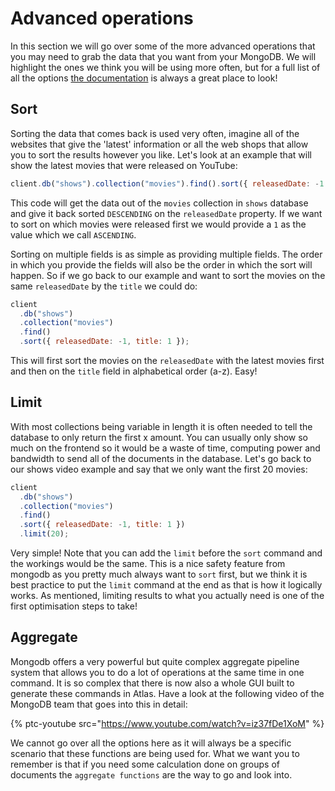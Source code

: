 # Advanced operations

In this section we will go over some of the more advanced operations that you may need to grab the data that you want from your MongoDB. We will highlight the ones we think you will be using more often, but for a full list of all the options [the documentation](https://www.mongodb.com/docs/manual/reference/method/js-collection/) is always a great place to look!

## Sort

Sorting the data that comes back is used very often, imagine all of the websites that give the 'latest' information or all the web shops that allow you to sort the results however you like. Let's look at an example that will show the latest movies that were released on YouTube:

```js
client.db("shows").collection("movies").find().sort({ releasedDate: -1 });
```

This code will get the data out of the `movies` collection in `shows` database and give it back sorted `DESCENDING` on the `releasedDate` property. If we want to sort on which movies were released first we would provide a `1` as the value which we call `ASCENDING`.

Sorting on multiple fields is as simple as providing multiple fields. The order in which you provide the fields will also be the order in which the sort will happen. So if we go back to our example and want to sort the movies on the same `releasedDate` by the `title` we could do:

```js
client
  .db("shows")
  .collection("movies")
  .find()
  .sort({ releasedDate: -1, title: 1 });
```

This will first sort the movies on the `releasedDate` with the latest movies first and then on the `title` field in alphabetical order (a-z). Easy!

## Limit

With most collections being variable in length it is often needed to tell the database to only return the first x amount. You can usually only show so much on the frontend so it would be a waste of time, computing power and bandwidth to send all of the documents in the database. Let's go back to our shows video example and say that we only want the first 20 movies:

```js
client
  .db("shows")
  .collection("movies")
  .find()
  .sort({ releasedDate: -1, title: 1 })
  .limit(20);
```

Very simple! Note that you can add the `limit` before the `sort` command and the workings would be the same. This is a nice safety feature from mongodb as you pretty much always want to `sort` first, but we think it is best practice to put the `limit` command at the end as that is how it logically works. As mentioned, limiting results to what you actually need is one of the first optimisation steps to take!

## Aggregate

Mongodb offers a very powerful but quite complex aggregate pipeline system that allows you to do a lot of operations at the same time in one command. It is so complex that there is now also a whole GUI built to generate these commands in Atlas. Have a look at the following video of the MongoDB team that goes into this in detail:

{% ptc-youtube src="https://www.youtube.com/watch?v=iz37fDe1XoM" %}

We cannot go over all the options here as it will always be a specific scenario that these functions are being used for. What we want you to remember is that if you need some calculation done on groups of documents the `aggregate functions` are the way to go and look into.
